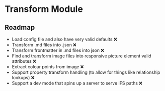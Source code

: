 # Transform Module

## Roadmap

- Load config file and also have very valid defaults ❌
- Transform .md files into .json ❌
- Transform frontmatter in .md files into json ❌
- Find and transform image files into responsive picture element valid attributes ❌
- Extract colour points from image ❌
- Support property transform handling (to allow for things like relationship lookups) ❌
- Support a dev mode that spins up a server to serve IFS paths ❌